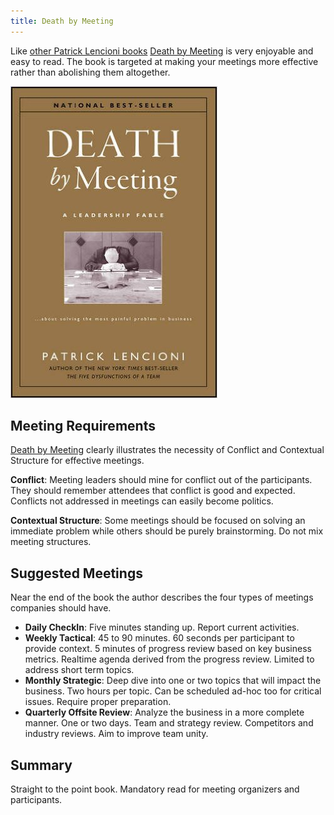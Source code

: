 ```yaml
---
title: Death by Meeting
---
```


Like [other Patrick Lencioni books](http://amzn.to/1T2ppr0) [Death by Meeting](http://amzn.to/23qr2hT) is very enjoyable and easy to read. The book is targeted at making your meetings more effective rather than abolishing them altogether.  

[![Death by Meeting](/images/books/death-by-meeting.jpg)](http://amzn.to/23qr2hT)

## Meeting Requirements  
[Death by Meeting](http://amzn.to/23qr2hT) clearly illustrates the necessity of Conflict and Contextual Structure for effective meetings.

**Conflict**: Meeting leaders should mine for conflict out of the participants. They should remember attendees that conflict is good and expected. Conflicts not addressed in meetings can easily become politics.  

**Contextual Structure**: Some meetings should be focused on solving an immediate problem while others should be purely brainstorming. Do not mix meeting structures.  

## Suggested Meetings  
Near the end of the book the author describes the four types of meetings companies should have.

- **Daily CheckIn**: Five minutes standing up. Report current activities.
- **Weekly Tactical**: 45 to 90 minutes. 60 seconds per participant to provide context. 5 minutes of progress review based on key business metrics. Realtime agenda derived from the progress review. Limited to address short term topics.
- **Monthly Strategic**: Deep dive into one or two topics that will impact the business. Two hours per topic. Can be scheduled ad-hoc too for critical issues. Require proper preparation.
- **Quarterly Offsite Review**: Analyze the business in a more complete manner. One or two days. Team and strategy review. Competitors and industry reviews. Aim to improve team unity.

## Summary  

Straight to the point book. Mandatory read for meeting organizers and participants.  
